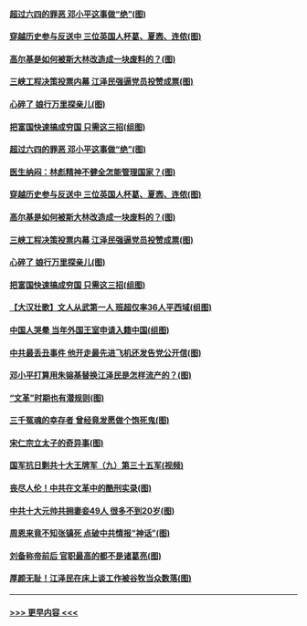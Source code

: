 #### [超过六四的罪恶 邓小平这事做“绝”(图)](../pages/p6/907316.md?t=09181033) 
#### [穿越历史参与反送中 三位英国人杯葛、夏悫、连侬(图)](../pages/p6/907613.md?t=09181033) 
#### [高尔基是如何被斯大林改造成一块废料的？(图)](../pages/p6/907400.md?t=09181033) 
#### [三峡工程决策投票内幕 江泽民强逼党员投赞成票(图)](../pages/p6/906176.md?t=09181033) 
#### [心碎了 娘行万里探亲儿(图)](../pages/p6/905540.md?t=09181033) 
#### [把富国快速搞成穷国 只需这三招(组图)](../pages/p6/907391.md?t=09181033) 
#### [超过六四的罪恶 邓小平这事做“绝”(图)](../pages/p6/907316.md?t=09181033) 
#### [医生纳闷：林彪精神不健全怎能管理国家？(图)](../pages/p6/907110.md?t=09181033) 
#### [穿越历史参与反送中 三位英国人杯葛、夏悫、连侬(图)](../pages/p6/907613.md?t=09181033) 
#### [高尔基是如何被斯大林改造成一块废料的？(图)](../pages/p6/907400.md?t=09181033) 
#### [三峡工程决策投票内幕 江泽民强逼党员投赞成票(图)](../pages/p6/906176.md?t=09181033) 
#### [心碎了 娘行万里探亲儿(图)](../pages/p6/905540.md?t=09181033) 
#### [把富国快速搞成穷国 只需这三招(组图)](../pages/p6/907391.md?t=09181033) 
#### [【大汉壮歌】文人从武第一人 班超仅率36人平西域(组图)](../pages/p6/905379.md?t=09181033) 
#### [中国人哭晕 当年外国王室申请入籍中国(组图)](../pages/p6/907502.md?t=09181033) 
#### [中共最丢丑事件 他开走最先进飞机还发告党公开信(图)](../pages/p6/907313.md?t=09181033) 
#### [邓小平打算用朱镕基替换江泽民是怎样流产的？(图)](../pages/p6/906647.md?t=09181033) 
#### [“文革”时期也有潜规则(图)](../pages/p6/907340.md?t=09181033) 
#### [三千冤魂的幸存者 曾经竟发愿做个饱死鬼(图)](../pages/p6/906756.md?t=09181033) 
#### [宋仁宗立太子的奇异事(图)](../pages/p6/906470.md?t=09181033) 
#### [国军抗日剿共十大王牌军（九）第三十五军(视频)](../pages/p6/905794.md?t=09181033) 
#### [丧尽人伦！中共在文革中的酷刑实录(图)](../pages/p6/906642.md?t=09181033) 
#### [中共十大元帅共拥妻妾49人 很多不到20岁(图)](../pages/p6/907309.md?t=09181033) 
#### [周恩来竟不知张镇死 点破中共情报“神话”(图)](../pages/p6/906898.md?t=09181033) 
#### [刘备称帝前后 官职最高的都不是诸葛亮(图)](../pages/p6/906477.md?t=09181033) 
#### [厚颜无耻！江泽民在床上谈工作被谷牧当众数落(图)](../pages/p6/906641.md?t=09181033) 

----
#### [ >>> 更早内容 <<< ](../indexes/p6-earlier.md)
